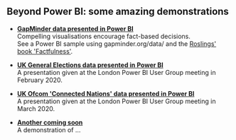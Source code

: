 ## Beyond Power BI: some amazing demonstrations

- **[GapMinder data presented in Power BI](https://beyondpowerbi.com/Power-BI-samples/GapMinder/)** <br>
  Compelling visualisations encourage fact-based decisions. <br>
  See a Power BI sample using gapminder.org/data/ and the [Roslings' book 'Factfulness'](https://en.wikipedia.org/wiki/Factfulness:_Ten_Reasons_We%27re_Wrong_About_the_World_%E2%80%93_and_Why_Things_Are_Better_Than_You_Think). 
  
- **[UK General Elections data presented in Power BI](https://beyondpowerbi.com/Power-BI-samples/General-Elections/)** <br>
  A presentation given at the London Power BI User Group meeting in February 2020.  
  
- **[UK Ofcom 'Connected Nations' data presented in Power BI](https://beyondpowerbi.com/Power-BI-samples/Ofcom-Connected-Nations/)** <br>
  A presentation given at the London Power BI User Group meeting in March 2020.  

- **[Another coming soon](https://beyondpowerbi.com/Power-BI-samples/)** <br>
  A demonstration of ...  

